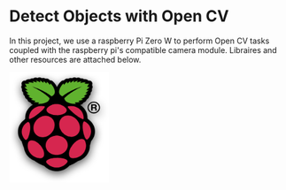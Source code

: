 # Detect Objects with Open CV
In this project, we use a raspberry Pi Zero W to perform Open CV tasks coupled with the raspberry pi's compatible camera module.
Libraires and other resources are attached below.

<img src="Images/R.png" width="180" height="200">
